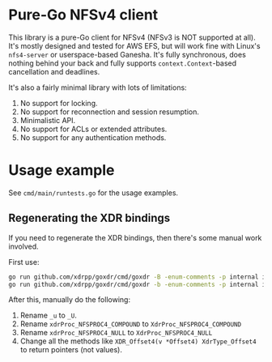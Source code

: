 # Pure-Go NFSv4 client
This library is a pure-Go client for NFSv4 (NFSv3 is NOT supported at all). It's mostly 
designed and tested for AWS EFS, but will work fine with Linux's `nfs4-server` or userspace-based
Ganesha. It's fully synchronous, does nothing behind your back and fully supports 
`context.Context`-based cancellation and deadlines.

It's also a fairly minimal library with lots of limitations:
1. No support for locking.
2. No support for reconnection and session resumption.
3. Minimalistic API.
4. No support for ACLs or extended attributes.
5. No support for any authentication methods.

# Usage example
See `cmd/main/runtests.go` for the usage examples.

## Regenerating the XDR bindings
If you need to regenerate the XDR bindings, then there's some manual work involved.

First use:
```bash
go run github.com/xdrpp/goxdr/cmd/goxdr -B -enum-comments -p internal internal/nfs4.x > internal/nfs4.go
go run github.com/xdrpp/goxdr/cmd/goxdr -b -enum-comments -p internal internal/rpc.x > internal/rpc.go
```

After this, manually do the following:
1. Rename `_u` to `_U`.
2. Rename `xdrProc_NFSPROC4_COMPOUND` to `XdrProc_NFSPROC4_COMPOUND`
3. Rename `xdrProc_NFSPROC4_NULL` to `XdrProc_NFSPROC4_NULL`
4. Change all the methods like `XDR_Offset4(v *Offset4) XdrType_Offset4` to return pointers (not values).
